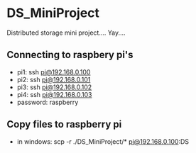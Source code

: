 # DS_MiniProject

Distributed storage mini project.... Yay....

## Connecting to raspbery pi's

- pi1: ssh pi@192.168.0.100
- pi2: ssh pi@192.168.0.101
- pi3: ssh pi@192.168.0.102
- pi4: ssh pi@192.168.0.103
- password: raspberry

## Copy files to raspberry pi

- in windows: scp -r ./DS_MiniProject/\* pi@192.168.0.100:DS
